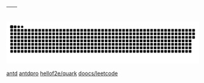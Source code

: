 | <img align="center" src="https://github-readme-stats.vercel.app/api?username=thinkasany&show_icons=true&theme=buefy&hide_border=true" alt="" /> | <img align="center" src="https://github-readme-stats.vercel.app/api/top-langs/?username=ThinkerWing&layout=compact&theme=buefy&hide_border=true" alt="" /> |
| ----------------------------------------------------------------------------------------------------------------------------------------------- | --------------------------------------------------------------------------------------------------------------------------------------------------------- |



![](https://raw.githubusercontent.com/thinkasany/thinkasany/output/github-snake.svg)

[antd](https://github.com/ant-design/ant-design/commits?author=thinkasany)
[antdpro](https://github.com/ant-design/pro-components/commits?author=thinkasany)
[hellof2e/quark](https://github.com/hellof2e/quark-design/commits?author=thinkasany)
[doocs/leetcode](https://github.com/doocs/leetcode/commits?author=thinkasany)
